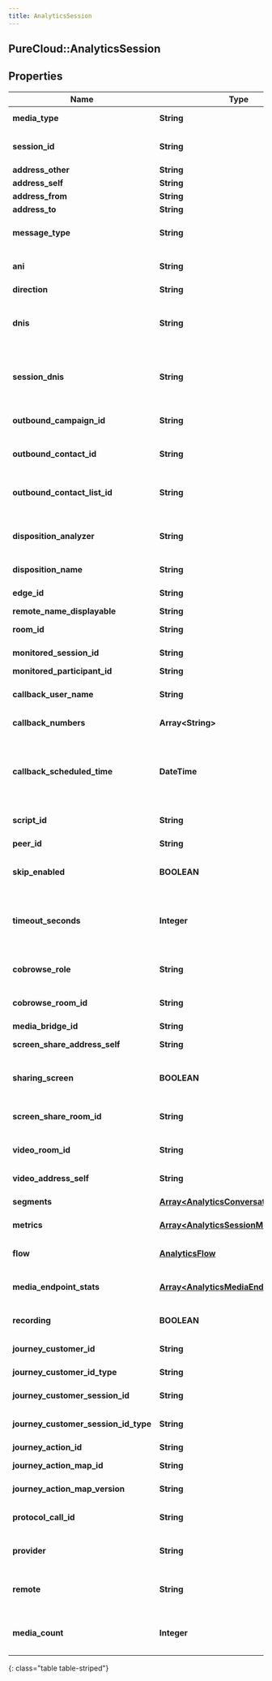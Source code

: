 ```yaml
---
title: AnalyticsSession
---
```

## PureCloud::AnalyticsSession

## Properties

|Name | Type | Description | Notes|
|------------ | ------------- | ------------- | -------------|
| **media_type** | **String** | The session media type | [optional] |
| **session_id** | **String** | The unique identifier of this session | [optional] |
| **address_other** | **String** |  | [optional] |
| **address_self** | **String** |  | [optional] |
| **address_from** | **String** |  | [optional] |
| **address_to** | **String** |  | [optional] |
| **message_type** | **String** | Message type for messaging services such as sms | [optional] |
| **ani** | **String** | Automatic Number Identification (caller&#39;s number) | [optional] |
| **direction** | **String** | Direction | [optional] |
| **dnis** | **String** | Dialed number identification service (number dialed by the calling party) | [optional] |
| **session_dnis** | **String** | Dialed number for the current session; this can be different from dnis, e.g. if the call was transferred | [optional] |
| **outbound_campaign_id** | **String** | (Dialer) Unique identifier of the outbound campaign | [optional] |
| **outbound_contact_id** | **String** | (Dialer) Unique identifier of the contact | [optional] |
| **outbound_contact_list_id** | **String** | (Dialer) Unique identifier of the contact list that this contact belongs to | [optional] |
| **disposition_analyzer** | **String** | (Dialer) Unique identifier of the contact list that this contact belongs to | [optional] |
| **disposition_name** | **String** | (Dialer) Result of the analysis | [optional] |
| **edge_id** | **String** | Unique identifier of the edge device | [optional] |
| **remote_name_displayable** | **String** |  | [optional] |
| **room_id** | **String** | Unique identifier for the room | [optional] |
| **monitored_session_id** | **String** | The sessionID being monitored | [optional] |
| **monitored_participant_id** | **String** |  | [optional] |
| **callback_user_name** | **String** | The name of the user requesting a call back | [optional] |
| **callback_numbers** | **Array&lt;String&gt;** | List of numbers to callback | [optional] |
| **callback_scheduled_time** | **DateTime** | Scheduled callback date/time. Date time is represented as an ISO-8601 string. For example: yyyy-MM-ddTHH:mm:ss.SSSZ | [optional] |
| **script_id** | **String** | A unique identifier for a script | [optional] |
| **peer_id** | **String** | A unique identifier for a peer | [optional] |
| **skip_enabled** | **BOOLEAN** | (Dialer) Whether the agent can skip the dialer contact | [optional] |
| **timeout_seconds** | **Integer** | The number of seconds before PureCloud begins the call for a call back. 0 disables automatic calling | [optional] |
| **cobrowse_role** | **String** | Describe side of the cobrowse (sharer or viewer) | [optional] |
| **cobrowse_room_id** | **String** | A unique identifier for a PureCloud Cobrowse room. | [optional] |
| **media_bridge_id** | **String** |  | [optional] |
| **screen_share_address_self** | **String** | Direct ScreenShare address | [optional] |
| **sharing_screen** | **BOOLEAN** | Flag determining if screenShare is started or not (true/false) | [optional] |
| **screen_share_room_id** | **String** | A unique identifier for a PureCloud ScreenShare room. | [optional] |
| **video_room_id** | **String** | A unique identifier for a PureCloud video room. | [optional] |
| **video_address_self** | **String** | Direct Video address | [optional] |
| **segments** | [**Array&lt;AnalyticsConversationSegment&gt;**](AnalyticsConversationSegment.html) | List of segments for this session | [optional] |
| **metrics** | [**Array&lt;AnalyticsSessionMetric&gt;**](AnalyticsSessionMetric.html) | List of metrics for this session | [optional] |
| **flow** | [**AnalyticsFlow**](AnalyticsFlow.html) | IVR flow execution associated with this session | [optional] |
| **media_endpoint_stats** | [**Array&lt;AnalyticsMediaEndpointStat&gt;**](AnalyticsMediaEndpointStat.html) | Media endpoint stats associated with this session | [optional] |
| **recording** | **BOOLEAN** | Flag determining if an audio recording was started or not | [optional] |
| **journey_customer_id** | **String** | ID of the journey customer | [optional] |
| **journey_customer_id_type** | **String** | Type of the journey customer ID | [optional] |
| **journey_customer_session_id** | **String** | ID of the journey customer session | [optional] |
| **journey_customer_session_id_type** | **String** | Type of the journey customer session ID | [optional] |
| **journey_action_id** | **String** | Journey action ID | [optional] |
| **journey_action_map_id** | **String** | Journey action map ID | [optional] |
| **journey_action_map_version** | **String** | Journey action map version | [optional] |
| **protocol_call_id** | **String** | The original voice protocol call ID, e.g. a SIP call ID | [optional] |
| **provider** | **String** | The source provider for the communication | [optional] |
| **remote** | **String** | Name, phone number, or email address of the remote party. | [optional] |
| **media_count** | **Integer** | Count of any media (images, files, etc) included in this session | [optional] |
{: class="table table-striped"}



